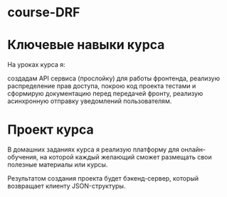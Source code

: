 # course-DRF

# Ключевые навыки курса

На уроках курса я:

создадам API сервиса (прослойку) для работы фронтенда,
реализую распределение прав доступа,
покрою код проекта тестами и сформирую документацию перед передачей фронту,
реализую асинхронную отправку уведомлений пользователям.

# Проект курса

В домашних заданиях курса я реализую платформу для онлайн-обучения, на которой каждый желающий сможет размещать свои полезные материалы или курсы.

Результатом создания проекта будет бэкенд-сервер, который возвращает клиенту JSON-структуры.
